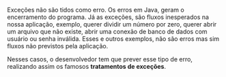 Exceções não são tidos como erro. Os erros em Java, geram o encerramento do programa. Já as exceções, são fluxos inesperados na nossa aplicação, exemplo, querer dividir um número por zero, querer abrir um arquivo que não existe, abrir uma conexão de banco de dados com usuário ou senha inválida. Esses e outros exemplos, não são erros mas sim fluxos não previstos pela aplicação.

Nesses casos, o desenvolvedor tem que prever esse tipo de erro, realizando assim os famosos **tratamentos de exceções**.

